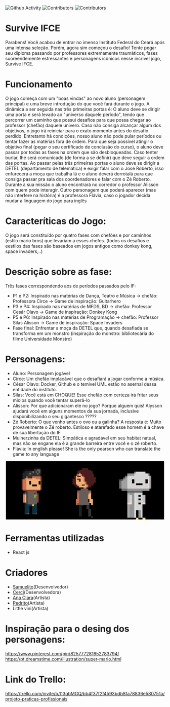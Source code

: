 ![Github Activity](https://img.shields.io/github/commit-activity/m/Arduino1607/PraticasProfissionais)
![Contributors](https://img.shields.io/github/contributors/Arduino1607/PraticasProfissionais)
![Contributors](https://img.shields.io/github/repo-size/Arduino1607/PraticasProfissionais)

# Survive IFCE
Parabens! Você acabou de entrar no imenso Instituto Federal do Ceará após uma intensa seleção. Porém, agora sim começou o desafio! Tente pegar seu diploma passando por professores extremamente traumáticos, fases suoreendemente estressantes e personagens icônicos nesse incrivel jogo, Survive IFCE.

# Funcionamento
O jogo começa com um "boas vindas" ao novo aluno (personagem principal) e uma breve introdução do que você fará durante o jogo. A dinâmica a ser seguida nas três primeiras portas é: O aluno deve se dirigir uma porta e será levado ao "universo daquele período", tendo que percorrer um caminho que possui desafios para que possa chegar ao professor (chefão) daquele univero. Caso não consiga alcançar algum dos objetivos, o jogo irá reiniciar para o exato momento antes do desafio perdido. Entretanto há condições, nosso aluno não pode pular períodos ou tentar fazer as matérias fora de ordem. Para que seja possível atingir o objetivo final (pegar o seu certificado de conclusão do curso), o aluno deve passar por todas as fases na ordem que são desbloqueadas. Caso tenter burlar, lhé será comunicado (de forma a se definir) que deve seguir a ordem das portas. Ao passar pelas três primeiras portas o aluno deve se dirigir a DETEL (departamento de telemática) e exigir falar com o José Roberto, isso enfurecerá a moça que trabalha lá e o aluno deverá derrotalá para que consiga passar pra sala dos coordenadores e falar com o Zé Roberto. Durante a sua missão o aluno encontrará no corredor o professor Alisson com quem pode interagir. Outro personagem que poderá aparecer (mas não interfere na história) é a professora Flávia, caso o jogador decida mudar a linguagem do jogo para inglês

# Caracteríticas do Jogo:
O jogo será constituído por quatro fases com chefões e por caminhos (estilo mario bros) que levariam a esses chefes.
(todos os desafios e eestilos das fases são baseados em jogos antigos como donkey kong, space invaders,..)

# Descrição sobre as fase:
  Três fases correspondendo aos de períodos passados pelo IF:
- P1 e P2: Inspirado nas matérias de Dança, Teatro e Música -> chefão: Professora Circe -> Game de inspiraçâo: Guitarhero
- P3 e P4: Inspirado nas matérias de MFDS, BD -> chefão: Professor Cesár Olavo -> Game de inspiraçâo: Donkey Kong
- P5 e P6: Inspirado nas matérias de Programação -> chefão: Professor Silas Alisson -> Game de inspiraçâo: Space Invaders
- Fase final:
  Enfrentar a moça da DETEL que, quando desafiada se transforma em um monstro (inspiração do monstro: bibliotecária do filme Universidade Monstro)
  
# Personagens:
- Aluno: Personagem jogável 
- Circe: Um chefão implacável que o desafiará a jogar conforme a música.
- César Olavo: Docker, Github e o temivel UML estão no asernal dessa entidade do instituto.
- Silas: Você está em CHOQUE! Esse chefão com certeza irá fritar seus miolos quando você tentar superá-lo
- Alisson: Por que adicionaram ele no jogo? Porque alguem quis! Alysson ajudará você em alguns momentos da sua jornada, inclusive disponibilizando o seu gigantesco ?????
- Zé Roberto: O que venho antes o ovo ou a galinha? A resposta é: Muito provavelmente o Zé roberto. Estiloso e atarefado esse homem é a chave de sua libertação do IF
- Mulherzinha da DETEL: Simpática e agradável em seu habitat natual, mas não se engane ela é a grande barreira entre você e o zé roberto.
- Flávia: In english please! She is the only pearson who can translate the game to any language

<p align="center">
  <img src="code/assets/personagens.png" width= "500px"/>
</p>

# Ferramentas utilizadas
- React js

# Criadores
- [Samuelito](https://github.com/Arduino1607)(Desenvolvedor)
- [Cerci](https://github.com/CeciliaMouraMachado)(Desenvolvedora)
- [Ana Clara](https://github.com/AnaClara264)(Artista)
- [Pedrito](https://github.com/Pedro-de-Maria)(Artista)
- Little vini(Artista)

# Inspiração para o desing dos personagens:
https://www.pinterest.com/pin/825777281652783794/
https://pt.dreamstime.com/illustration/super-mario.html

# Link do Trello:
https://trello.com/invite/b/l13qbMGQ/bb4f37f2f4593bdb8fa78836e580751a/projeto-praticas-profissionais
